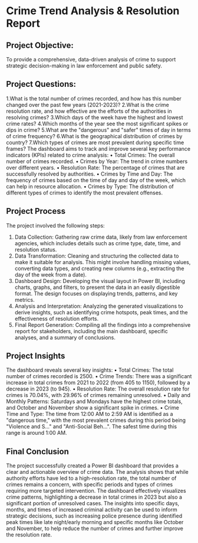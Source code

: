 #  Crime Trend Analysis & Resolution Report
## Project Objective:
To provide a comprehensive, data-driven analysis of crime to support strategic decision-making in law enforcement and public safety.
## Project Questions:
1.What is the total number of crimes recorded, and how has this number changed over the past few years (2021-2023)?
2.What is the crime resolution rate, and how effective are the efforts of the authorities in resolving crimes?
3.Which days of the week have the highest and lowest crime rates?
4.Which months of the year see the most significant spikes or dips in crime?
5.What are the "dangerous" and "safer" times of day in terms of crime frequency?
6.What is the geographical distribution of crimes by country?
7.Which types of crimes are most prevalent during specific time frames?
The dashboard aims to track and improve several key performance indicators (KPIs) related to crime analysis:
•	Total Crimes: The overall number of crimes recorded.
•	Crimes by Year: The trend in crime numbers over different years.
•	Resolution Rate: The percentage of crimes that are successfully resolved by authorities.
•	Crimes by Time and Day: The frequency of crimes based on the time of day and day of the week, which can help in resource allocation.
•	Crimes by Type: The distribution of different types of crimes to identify the most prevalent offenses.
## Project Process
The project involved the following steps:
1.	Data Collection: Gathering raw crime data, likely from law enforcement agencies, which includes details such as crime type, date, time, and resolution status.
2.	Data Transformation: Cleaning and structuring the collected data to make it suitable for analysis. This might involve handling missing values, converting data types, and creating new columns (e.g., extracting the day of the week from a date).
3.	Dashboard Design: Developing the visual layout in Power BI, including charts, graphs, and filters, to present the data in an easily digestible format. The design focuses on displaying trends, patterns, and key metrics.
4.	Analysis and Interpretation: Analyzing the generated visualizations to derive insights, such as identifying crime hotspots, peak times, and the effectiveness of resolution efforts.
5.	Final Report Generation: Compiling all the findings into a comprehensive report for stakeholders, including the main dashboard, specific analyses, and a summary of conclusions.
## Project Insights
The dashboard reveals several key insights:
•	Total Crimes: The total number of crimes recorded is 2500.
•	Crime Trends: There was a significant increase in total crimes from 2021 to 2022 (from 405 to 1150), followed by a decrease in 2023 (to 945).
•	Resolution Rate: The overall resolution rate for crimes is 70.04%, with 29.96% of crimes remaining unresolved.
•	Daily and Monthly Patterns: Saturdays and Mondays have the highest crime totals, and October and November show a significant spike in crimes.
•	Crime Time and Type: The time from 12:00 AM to 2:59 AM is identified as a "dangerous time," with the most prevalent crimes during this period being "Violence and S..." and "Anti-Social Beh...". The safest time during this range is around 1:00 AM.
## Final Conclusion
The project successfully created a Power BI dashboard that provides a clear and actionable overview of crime data. The analysis shows that while authority efforts have led to a high-resolution rate, the total number of crimes remains a concern, with specific periods and types of crimes requiring more targeted intervention. The dashboard effectively visualizes crime patterns, highlighting a decrease in total crimes in 2023 but also a significant portion of unresolved cases. The insights into specific days, months, and times of increased criminal activity can be used to inform strategic decisions, such as increasing police presence during identified peak times like late night/early morning and specific months like October and November, to help reduce the number of crimes and further improve the resolution rate.


